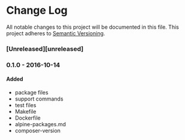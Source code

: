 # Change Log
All notable changes to this project will be documented in this file.
This project adheres to [Semantic Versioning](http://semver.org/).

### [Unreleased][unreleased]

### 0.1.0 - 2016-10-14
#### Added
- package files
- support commands
- test files
- Makefile
- Dockerfile
- alpine-packages.md
- composer-version
